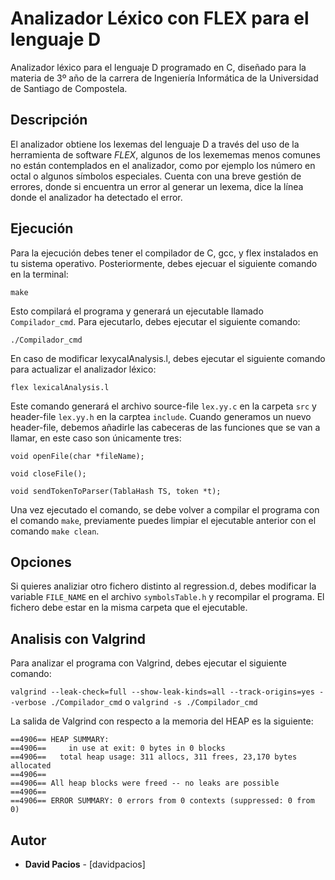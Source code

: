 # Analizador Léxico con FLEX para el lenguaje D

Analizador léxico para el lenguaje D programado en C, diseñado para la materia de 3º año de la carrera de  Ingeniería Informática de la Universidad de Santiago de Compostela. 

## Descripción
El analizador obtiene los lexemas del lenguaje D a través del uso de la herramienta de software *FLEX*, algunos de los lexememas menos comunes no están contemplados en el analizador, como por ejemplo los número en octal o algunos símbolos especiales. Cuenta con una breve gestión de errores, donde si encuentra un error al generar un lexema, dice la línea donde el analizador ha detectado el error.

## Ejecución
Para la ejecución debes tener el compilador de C, gcc, y flex instalados en tu sistema operativo. Posteriormente, debes ejecuar el siguiente comando en la terminal:

```make```

Esto compilará el programa y generará un ejecutable llamado ```Compilador_cmd```. Para ejecutarlo, debes ejecutar el siguiente comando:

```./Compilador_cmd```

En caso de modificar lexycalAnalysis.l, debes ejecutar el siguiente comando para actualizar el analizador léxico:

```flex lexicalAnalysis.l```

Este comando generará el archivo source-file ```lex.yy.c``` en la carpeta ```src``` y header-file ```lex.yy.h``` en la carptea ```include```. Cuando generamos un nuevo header-file, debemos añadirle las cabeceras de las funciones que se van a llamar, en este caso son únicamente tres:

```void openFile(char *fileName);```

```void closeFile();```

```void sendTokenToParser(TablaHash TS, token *t);```

Una vez ejecutado el comando, se debe volver a compilar el programa con el comando ```make```, previamente puedes limpiar el ejecutable anterior con el comando ```make clean```.

## Opciones
Si quieres analiziar otro fichero distinto al regression.d, debes modificar la variable ```FILE_NAME``` en el archivo ```symbolsTable.h``` y recompilar el programa. El fichero debe estar en la misma carpeta que el ejecutable.

## Analisis con Valgrind
Para analizar el programa con Valgrind, debes ejecutar el siguiente comando:

```valgrind --leak-check=full --show-leak-kinds=all --track-origins=yes --verbose ./Compilador_cmd``` o ```valgrind -s ./Compilador_cmd```

La salida de Valgrind con respecto a la memoria del HEAP es la siguiente:

```==4906==
==4906== HEAP SUMMARY:
==4906==     in use at exit: 0 bytes in 0 blocks
==4906==   total heap usage: 311 allocs, 311 frees, 23,170 bytes allocated
==4906==
==4906== All heap blocks were freed -- no leaks are possible
==4906==
==4906== ERROR SUMMARY: 0 errors from 0 contexts (suppressed: 0 from 0)
```

## Autor
* **David Pacios** - [davidpacios]
